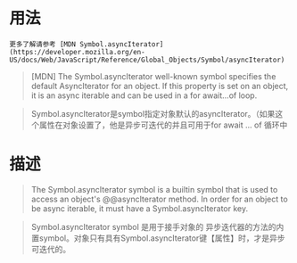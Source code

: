 # 用法


`更多了解请参考 [MDN Symbol.asyncIterator](https://developer.mozilla.org/en-US/docs/Web/JavaScript/Reference/Global_Objects/Symbol/asyncIterator)`



> [MDN] The Symbol.asyncIterator well-known symbol specifies the default AsyncIterator for an object. If this property is set on an object, it is an async iterable and can be used in a for await...of loop.

> Symbol.asyncIterator是symbol指定对象默认的asyncIterator。（如果这个属性在对象设置了，他是异步可迭代的并且可用于for await ... of 循环中


# 描述

> The Symbol.asyncIterator symbol is a builtin symbol that is used to access an object's @@asyncIterator method. In order for an object to be async iterable, it must have a Symbol.asyncIterator key.

> Symbol.asyncIterator symbol 是用于接手对象的 异步迭代器的方法的内置symbol。对象只有具有Symbol.asyncIterator键【属性】时，才是异步可迭代的。

